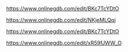 https://www.onlinegdb.com/edit/BKc7TcYDtO


https://www.onlinegdb.com/edit/NKjeMLQqj

https://www.onlinegdb.com/edit/BKc7TcYDtO

https://www.onlinegdb.com/edit/xR59fJWW_O
